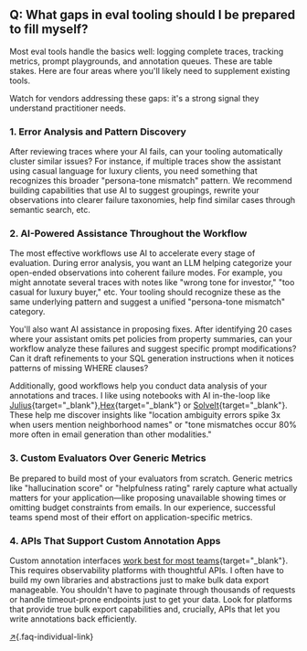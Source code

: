 ## Q: What gaps in eval tooling should I be prepared to fill myself?

Most eval tools handle the basics well: logging complete traces, tracking metrics, prompt playgrounds, and annotation queues. These are table stakes. Here are four areas where you'll likely need to supplement existing tools. 

Watch for vendors addressing these gaps: it's a strong signal they understand practitioner needs.

### 1. Error Analysis and Pattern Discovery

After reviewing traces where your AI fails, can your tooling automatically cluster similar issues? For instance, if multiple traces show the assistant using casual language for luxury clients, you need something that recognizes this broader "persona-tone mismatch" pattern. We recommend building capabilities that use AI to suggest groupings, rewrite your observations into clearer failure taxonomies, help find similar cases through semantic search, etc.

### 2. AI-Powered Assistance Throughout the Workflow

The most effective workflows use AI to accelerate every stage of evaluation. During error analysis, you want an LLM helping categorize your open-ended observations into coherent failure modes. For example, you might annotate several traces with notes like "wrong tone for investor," "too casual for luxury buyer," etc. Your tooling should recognize these as the same underlying pattern and suggest a unified "persona-tone mismatch" category.

You'll also want AI assistance in proposing fixes. After identifying 20 cases where your assistant omits pet policies from property summaries, can your workflow analyze these failures and suggest specific prompt modifications? Can it draft refinements to your SQL generation instructions when it notices patterns of missing WHERE clauses? 

Additionally, good workflows help you conduct data analysis of your annotations and traces.  I like using notebooks with AI in-the-loop like [Julius](https://julius.ai/){target="_blank"},[Hex](https://hex.tech){target="_blank"} or [SolveIt](https://solveit.fast.ai/){target="_blank"}.  These help me discover insights like "location ambiguity errors spike 3x when users mention neighborhood names" or "tone mismatches occur 80% more often in email generation than other modalities."

### 3. Custom Evaluators Over Generic Metrics

Be prepared to build most of your evaluators from scratch. Generic metrics like "hallucination score" or "helpfulness rating" rarely capture what actually matters for your application—like proposing unavailable showing times or omitting budget constraints from emails. In our experience, successful teams spend most of their effort on application-specific metrics.

### 4. APIs That Support Custom Annotation Apps

Custom annotation interfaces [work best for most teams](#q-should-i-build-a-custom-annotation-tool-or-use-something-off-the-shelf){target="_blank"}. This requires observability platforms with thoughtful APIs. I often have to build my own libraries and abstractions just to make bulk data export manageable. You shouldn't have to paginate through thousands of requests or handle timeout-prone endpoints just to get your data. Look for platforms that provide true bulk export capabilities and, crucially, APIs that let you write annotations back efficiently.

[↗](/blog/posts/evals-faq/what-gaps-in-eval-tooling-should-i-be-prepared-to-fill-myself.html){.faq-individual-link}